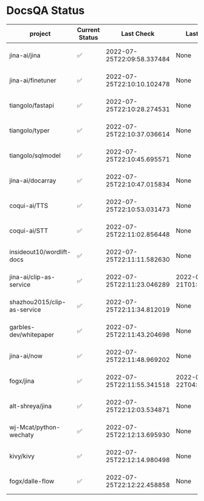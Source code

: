 # DocsQA Status

|          project          |Current Status|        Last Check        |      Last Downtime       |                      % Uptime                      |
|---------------------------|--------------|--------------------------|--------------------------|----------------------------------------------------|
|jina-ai/jina               |✅            |2022-07-25T22:09:58.337484|None                      |100.0 (since 2022-07-20 17:11:38.421227)            |
|jina-ai/finetuner          |✅            |2022-07-25T22:10:10.102478|None                      |100.0 (since 2022-07-20 17:11:38.421227)            |
|tiangolo/fastapi           |✅            |2022-07-25T22:10:28.274531|None                      |100.0 (since 2022-07-20 17:11:38.421227)            |
|tiangolo/typer             |✅            |2022-07-25T22:10:37.036614|None                      |100.0 (since 2022-07-20 17:11:38.421227)            |
|tiangolo/sqlmodel          |✅            |2022-07-25T22:10:45.695571|None                      |100.0 (since 2022-07-20 17:11:38.421227)            |
|jina-ai/docarray           |✅            |2022-07-25T22:10:47.015834|None                      |100.0 (since 2022-07-20 17:11:38.421227)            |
|coqui-ai/TTS               |✅            |2022-07-25T22:10:53.031473|None                      |100.0 (since 2022-07-20 17:11:38.421227)            |
|coqui-ai/STT               |✅            |2022-07-25T22:11:02.856448|None                      |100.0 (since 2022-07-20 17:11:38.421227)            |
|insideout10/wordlift-docs  |✅            |2022-07-25T22:11:11.582630|None                      |100.0 (since 2022-07-20 17:11:38.421227)            |
|jina-ai/clip-as-service    |✅            |2022-07-25T22:11:23.046289|2022-07-21T01:43:26.228623|409.6752669039146 (since 2022-07-20 17:11:38.421227)|
|shazhou2015/clip-as-service|✅            |2022-07-25T22:11:34.812019|None                      |100.0 (since 2022-07-20 17:11:38.421227)            |
|garbles-dev/whitepaper     |✅            |2022-07-25T22:11:43.204698|None                      |100.0 (since 2022-07-22 05:15:25.212266)            |
|jina-ai/now                |✅            |2022-07-25T22:11:48.969202|None                      |100.0 (since 2022-07-20 17:11:38.421227)            |
|fogx/jina                  |✅            |2022-07-25T22:11:55.341518|2022-07-22T04:27:22.362299|85.34635879218473 (since 2022-07-20 17:11:38.421227)|
|alt-shreya/jina            |✅            |2022-07-25T22:12:03.534871|None                      |100.0 (since 2022-07-20 17:11:38.421227)            |
|wj-Mcat/python-wechaty     |✅            |2022-07-25T22:12:13.695930|None                      |100.0 (since 2022-07-20 17:11:38.421227)            |
|kivy/kivy                  |✅            |2022-07-25T22:12:14.980498|None                      |100.0 (since 2022-07-20 17:11:38.421227)            |
|fogx/dalle-flow            |✅            |2022-07-25T22:12:22.458858|None                      |100.0 (since 2022-07-20 17:11:38.421227)            |
